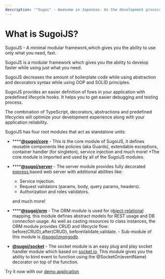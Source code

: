 ```yaml
---
description: '"Sugoi" - Awesome in Japanese. As the development process should be.'
---
```


# What is SugoiJS?

SugoiJS - A minimal modular framework,which gives you the ability to use only what you need, fast.

SugoiJS is a modular framework which gives you the ability to develop faster while using just what you need.

SugoiJS decreases the amount of boilerplate code while using abstraction and decorators syntax while using OOP and SOLID principles. 

SugoiJS provides an easier definition of fows in your application with predefined lifecycle hooks. It helps you to get easier debugging and testing process.

The combination of TypeScript, decorators, abstractions and predefined lifecycles will optimize your development experience along with your application reliability.

SugoiJS has four root modules that act as standalone units:

* \*\*\*\*[**@sugoi/core**](https://wiki.sugoijs.com/sugoi-core/introduction) - This is the core module of SugoiJS, it defines reusable components like policies \(aka Guards\), extendable exceptions, container handler \(for singleton\), service injection and much more! \*The core module is imported and used by all of the SugoiJS modules.
* \*\*\*\*[**@sugoi/server**](https://wiki.sugoijs.com/sugoi-server/getting-started) - The server module provides fully decorated [express ](https://github.com/expressjs)based web server with additional abilities like:

  * Service injection.
  * Request validators \(params, body, query params, headers\).
  * Authorization and roles validators.

  and much more!

* \*\*\*\*[**@sugoi/orm**](https://wiki.sugoijs.com/sugoi-orm-1/getting-started) - The ORM module is used for o[bject-relational](https://en.wikipedia.org/wiki/Object-relational_mapping) mapping. this module defines abstract models for REST usage and DB connection usage. As well as casting resources to class instances, the ORM module provides CRUD and lifecycle flow:  before\(CRUD\),after\(CRUD\), beforeValidate,validate. - Sub-module of this module is [@sugoi\mongodb](https://sugoijs.com/#/documentation/mongoDB/index).
* [**@sugoi/socket**](https://wiki.sugoijs.com/sugoi-socket/getting-started) - The socket module is an easy plug and play socket handler module which based on [socket.io](https://github.com/socketio/socket.io). This module gives you the ability to bind event to function using the @SocketOn\(eventName\) decorator on top of the function.

Try it now with our [demo application](http://demo.sugoijs.com/)

